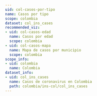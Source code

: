 ```yaml
---
uid: col-casos-por-tipo
name: Casos por tipo
scope: colombia
dataset: col_ins_cases
recommended_viz:
- uid: col-casos-edad
  name: Casos por edad
  scope: colombia
- uid: col-casos-mapa
  name: Mapa de casos por municipio
  scope: colombia
scope_info:
- uid: colombia
  name: Colombia
dataset_info:
- uid: col_ins_cases
  name: Casos de coronavirus en Colombia
  path: colombia/ins-col/col_ins_cases
---
```


